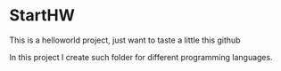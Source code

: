 # StartHW
This is a helloworld project, just want to taste a little this github

In this project I create such folder for different programming languages.
